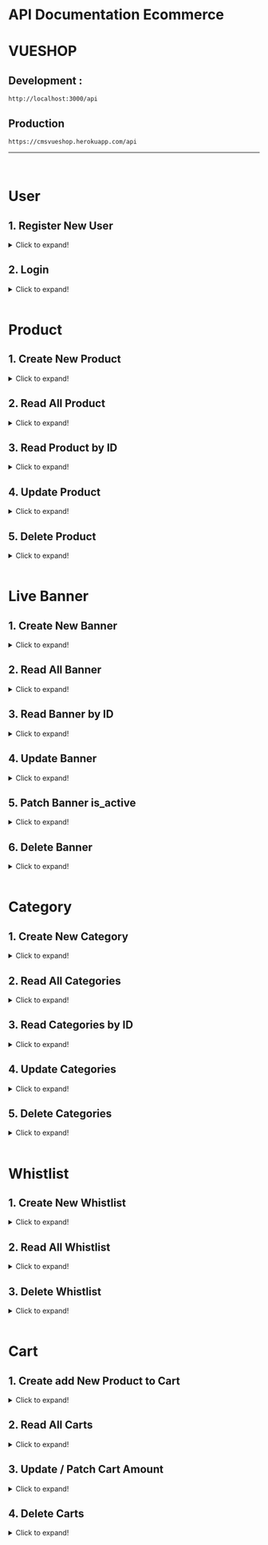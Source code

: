 # **API Documentation** Ecommerce

# **VUESHOP**

## Development :

`http://localhost:3000/api`

## Production

`https://cmsvueshop.herokuapp.com/api`

---

<br>

# User

## 1. Register New User

<details>
  <summary>Click to expand!</summary>

- **URL**

  `/register`

- **Method:**

  `POST`

- **Data Params**

  _data_

  ```json
  {
    "fullname": "Customer 1",
    "email": "customer1@mail.com",
    "password": "rahasia"
  }
  ```

- **Success Response**

  - **Code:** 201 <br />
    **Content:**
    ```json
    {
      "status": 201,
      "user": {
        "id": 1,
        "fullname": "Customer 1",
        "email": "customer1@mail.com"
      }
    }
    ```

- **Error Response:**

      * **Code:** 400 BAD  REQUEST <br />
        **Content:**
        ```json
        // Email already exists
        {
          "status": 400,
          "message": [
            { "error": "Email already exists", "field": "email" }
          ]
        }
        // Validation not pass
        {
          "status": 400,
          "message": [
            { "error": "Fullname is required, can't be empty", "field": "fullname" },
            { "error": "Email is required, can't be empty", "field": "email" },
            { "error": "Password is required, can't be empty", "field": "password" },
            { "error": "Password is minimal 8 character", "field": "password" }
          ]
        }
        ```

      OR

      * **Code:** 500 INTERNAL SERVER ERROR <br />
        **Content:**
        ```json
        { "error" : "Internal Server Error" }
        ```

  </details>

<!-- ---- -->

## 2. Login

<details>
  <summary>Click to expand!</summary>

- **URL**

  `/login`

- **Method:**

  `POST`

- **Data Params**

  _data_

  ```json
  {
    "email": "customer1@mail.com",
    "password": "rahasia"
  }
  ```

- **Success Response**

  - **Code:** 200 <br />
    **Content:**
    ```json
    {
      "status": 200,
      "user": {
        "id": 1,
        "fullname": "Customer 1",
        "email": "customer1@mail.com"
      },
      "access_token": "eyJhbGciOiJIUzI1NiJ9. ..."
    }
    ```

- **Error Response:**

      * **Code:** 401 UNAUTHORIZE <br />
        **Content:**
        ```json
        {
          "status": 401,
          "message": "Wrong Username / Password"
        }
        ```

      OR

      * **Code:** 500 INTERNAL SERVER ERROR <br />
        **Content:**
        ```json
        { "error" : "Internal Server Error" }
        ```

  </details>

<br>

# Product

## 1. Create New Product

<details>
  <summary>Click to expand!</summary>

- **URL**

  `/products`

- **Method:**

  `POST`

- **Headers**

  ```json
  { "access_token": "eyJhbGciOiJIUzI1NiJ9. ..." }
  ```

- **Data Params**

  _data_

  ```json
  {
    "name": "Product Name",
    "image_url": "http://cloou.img/product-img.jpg",
    "price": 10000,
    "stock": 30,
    "CategoryId: 1
  }
  ```

- **Success Response**

  - **Code:** 201 <br />
    **Content:**
    ```json
    {
      "status": 201,
      "product": {
        "id": 1,
        "name": "Product Name",
        "image_url": "http://cloou.img/product-img.jpg",
        "price": 10000,
        "stock": 30,
        "CategoryId": 1,
        "UserId": 5,
        "updatedAt": "2020-11-10T23:07:09.098Z",
        "createdAt": "2020-11-10T23:07:09.098Z"
      }
    }
    ```

- **Error Response:**

      * **Code:** 400 BAD  REQUEST <br />
        **Content:**

        ```json
        {
          "status": 400,
          "message": [
            { "error": "Name is required, can't be empty", "field": "name" },
            { "error": "Image URL is required, can't be empty", "field": "image_url" },
            { "error": "Image must valid a url", "field": "image_url" },
            { "error": "Price is required, can't be empty", "field": "price" },
            { "error": "Price must be a number", "field": "price" },
            { "error": "Stock is required, can't be empty", "field": "stock" },
            { "error": "Stock must be a number", "field": "stock" },
            { "error": "Category must be a number", "field": "CategoryId" },
          ]
        }
        ```

      OR

      * **Code:** 401 UNAUTHORIZE <br />
        **Content:**
        ```json
        {
          "status": 401,
          "message": "Authentication Failed"
        }

        // OR

        {
          "status": 401,
          "message": "Not authorize"
        }
        ```

      OR

      * **Code:** 500 INTERNAL SERVER ERROR <br />
        **Content:**
        ```json
        { "error" : "Internal Server Error" }
        ```

  </details>

## 2. Read All Product

<details>
  <summary>Click to expand!</summary>

- **URL**

  `/products`

- **Method:**

  `GET`

- **Success Response**

  - **Code:** 200 <br />
    **Content:**
    ```json
    {
      "status": 200,
      "product": [{
        "id": 1,
        "name": "Product Name",
        "image_url": "http://cloou.img/product-img.jpg",
        "price": 10000,
        "stock": 30,
        "UserId": 5,
        "updatedAt": "2020-11-10T23:07:09.098Z",
        "createdAt": "2020-11-10T23:07:09.098Z",
        "Category": {
          "id": 1,
          "name": "Pakaian Pria",
          "type": "product",
          "createdAt": "2020-11-13T23:49:29.099Z",
          "updatedAt": "2020-11-13T23:49:29.099Z"
        }
      }, {...}]
    }
    ```

- **Error Response:**

      * **Code:** 500 INTERNAL SERVER ERROR <br />
        **Content:**
        ```json
        { "error" : "Internal Server Error" }
        ```

  </details>

## 3. Read Product by ID

<details>
  <summary>Click to expand!</summary>

- **URL**

  `/products/:id`

- **URL Params:**

  `id=[integer]`

- **Method:**

  `GET`

- **Success Response**

  - **Code:** 200 <br />
    **Content:**
    ```json
    {
      "status": 200,
      "product": {
        "id": 1,
        "name": "Product Name",
        "image_url": "http://cloou.img/product-img.jpg",
        "price": 10000,
        "stock": 30,
        "UserId": 5,
        "updatedAt": "2020-11-10T23:07:09.098Z",
        "createdAt": "2020-11-10T23:07:09.098Z"
      }
    }
    ```

- **Error Response:**

      * **Code:** 500 INTERNAL SERVER ERROR <br />
        **Content:**
        ```json
        { "error" : "Internal Server Error" }
        ```

  </details>

## 4. Update Product

<details>
  <summary>Click to expand!</summary>

- **URL**

  `/products/:id`

- **URL Params:**

  `id=[integer]`

- **Method:**

  `PUT`

- **Headers**

  ```json
  { "access_token": "eyJhbGciOiJIUzI1NiJ9. ..." }
  ```

- **Data Params**

  _data_

  ```json
  {
    "name": "Product Name Edit",
    "image_url": "http://cloou.img/product-img.jpg",
    "price": 12000,
    "stock": 5,
    "CategoryId: 1
  }
  ```

- **Success Response**

  - **Code:** 200 <br />
    **Content:**
    ```json
    {
      "status": 200,
      "product": {
        "id": 1,
        "name": "Product Name Edit",
        "image_url": "http://cloou.img/product-img.jpg",
        "price": 12000,
        "stock": 5,
        "CategoryId": 1,
        "updatedAt": "2020-11-10T23:17:09.098Z",
        "createdAt": "2020-11-10T23:07:09.098Z"
      }
    }
    ```

- **Error Response:**

      * **Code:** 400 BAD  REQUEST <br />
        **Content:**

        ```json
        {
          "status": 400,
          "message": [
            { "error": "Name is required, can't be empty", "field": "name" },
            { "error": "Image URL is required, can't be empty", "field": "image_url" },
            { "error": "Image must valid a url", "field": "image_url" },
            { "error": "Price is required, can't be empty", "field": "price" },
            { "error": "Price must be a number", "field": "price" },
            { "error": "Stock is required, can't be empty", "field": "stock" },
            { "error": "Stock must be a number", "field": "stock" },
            { "error": "Category must be a number", "field": "CategoryId" },
          ]
        }
        ```

      OR

      * **Code:** 401 UNAUTHORIZE <br />
        **Content:**
        ```json
        {
          "status": 401,
          "message": "Authentication Failed"
        }

        // OR

        {
          "status": 401,
          "message": "Not authorize"
        }

        ```

      OR

      * **Code:** 500 INTERNAL SERVER ERROR <br />
        **Content:**
        ```json
        { "error" : "Internal Server Error" }
        ```

  </details>

## 5. Delete Product

<details>
  <summary>Click to expand!</summary>

- **URL**

  `/products/:id`

- **URL Params:**

  `id=[integer]`

- **Method:**

  `DELETE`

- **Headers**

  ```json
  { "access_token": "eyJhbGciOiJIUzI1NiJ9. ..." }
  ```

- **Success Response**

  - **Code:** 200 <br />
    **Content:**
    ```json
    {
      "status": 200,
      "message": "Success deleted product"
    }
    ```

- **Error Response:**

      * **Code:** 400 BAD  REQUEST <br />
        **Content:**

        ```json
        {
          "status": 400,
          "message": "Failed to delete, stock is not empty"
        }
        ```

      OR

      * **Code:** 401 UNAUTHORIZE <br />
        **Content:**
        ```json
        {
          "status": 401,
          "message": "Authentication Failed"
        }

        // OR

        {
          "status": 401,
          "message": "Not authorize"
        }

        ```

      OR

      * **Code:** 500 INTERNAL SERVER ERROR <br />
        **Content:**
        ```json
        { "error" : "Internal Server Error" }
        ```

  </details>

<br>

# Live Banner

## 1. Create New Banner

<details>
  <summary>Click to expand!</summary>

- **URL**

  `/banners`

- **Method:**

  `POST`

- **Headers**

  ```json
  { "access_token": "eyJhbGciOiJIUzI1NiJ9. ..." }
  ```

- **Data Params**

  _data_

  ```json
  {
    "name": "Banner Live 1",
    "image_url": "http://image_url.png",
    "start_date": "2020-11-14",
    "end_date": "2020-11-14",
    "CategoryId": "2"
  }
  ```

- **Success Response**

  - **Code:** 201 <br />
    **Content:**
    ```json
    {
      "status": 201,
      "banner": {
        "id": 1,
        "name": "Banner Live 1",
        "image_url": "http://image_url.png",
        "is_active": "true",
        "start_date": "2020-11-14T00:00:00.000Z",
        "end_date": "2020-11-14T00:00:00.000Z",
        "CategoryId": 2,
        "UserId": 5,
        "updatedAt": "2020-11-14T00:31:05.407Z",
        "createdAt": "2020-11-14T00:31:05.407Z"
      }
    }
    ```

- **Error Response:**

      * **Code:** 400 BAD  REQUEST <br />
        **Content:**

        ```json
        {
          "status": 400,
          "message": [
            { "error": "Name is required, can't be empty!", "field": "name" },
            { "error": "Image URL is required, can't be empty!", "field": "image_url" },
            { "error": "Banner must be an Valid URL adress", "field": "image_url" },
            { "error": "Validation notEmpty on start_date failed", "field": "start_date"   },
            { "error": "Must be valid date!", "field": "start_date" },
            { "error": "Validation notEmpty on end_date failed", "field": "end_date" },
            { "error": "Must be valid date!", "field": "end_date" },
            { "error": "Please select banner category", "field": "CategoryId"  },
            { "error": "Start date cannot be set less than today!", "field": "checkStartDate" },
            { "error": "End date cannot be set less than start date!", "field": "checkEndDate" }
          ]
        }
        ```

      OR

      * **Code:** 401 UNAUTHORIZE <br />
        **Content:**
        ```json
        {
          "status": 401,
          "message": "Authentication Failed"
        }

        // OR

        {
          "status": 401,
          "message": "Not authorize"
        }
        ```

      OR

      * **Code:** 500 INTERNAL SERVER ERROR <br />
        **Content:**
        ```json
        { "error" : "Internal Server Error" }
        ```

  </details>

## 2. Read All Banner

<details>
  <summary>Click to expand!</summary>

- **URL**

  `/banners`

- **Method:**

  `GET`

**Headers**

```json
{ "access_token": "eyJhbGciOiJIUzI1NiJ9. ..." }
```

- **Success Response**

  - **Code:** 200 <br />
    **Content:**
    ```json
    {
      "status": 200,
      "banners": [
        {
          "id": 1,
          "name": "Banner Live 1",
          "image_url": "http://image_url.png",
          "is_active": "true",
          "start_date": "2020-11-14T00:00:00.000Z",
          "end_date": "2020-11-14T00:00:00.000Z",
          "CategoryId": 2,
          "UserId": 5,
          "createdAt": "2020-11-14T00:31:05.407Z",
          "updatedAt": "2020-11-14T00:31:05.407Z",
          "Category": {
            "id": 2,
            "name": "November Ceria",
            "type": "banner",
            "createdAt": "2020-11-14T07:45:09.270Z",
            "updatedAt": "2020-11-14T07:45:09.270Z"
          }
        }, {...}
      ]
    }
    ```

- **Error Response:**

      * **Code:** 401 UNAUTHORIZE <br />
        **Content:**
        ```json
        {
          "status": 401,
          "message": "Authentication Failed"
        }

        // OR

        {
          "status": 401,
          "message": "Not authorize"
        }
        ```

      OR

      * **Code:** 500 INTERNAL SERVER ERROR <br />
        **Content:**
        ```json
        { "error" : "Internal Server Error" }
        ```

  </details>

## 3. Read Banner by ID

<details>
  <summary>Click to expand!</summary>

- **URL**

  `/banners/:id`

- **Method:**

  `GET`

**URL Params**

`id=[integer]`

**Headers**

```json
{ "access_token": "eyJhbGciOiJIUzI1NiJ9. ..." }
```

- **Success Response**

  - **Code:** 200 <br />
    **Content:**
    ```json
    {
      "status": 200,
      "banners": {
        "id": 1,
        "name": "Banner Live 1",
        "image_url": "http://image_url.png",
        "is_active": "true",
        "start_date": "2020-11-14T00:00:00.000Z",
        "end_date": "2020-11-14T00:00:00.000Z",
        "CategoryId": 2,
        "UserId": 5,
        "createdAt": "2020-11-14T00:31:05.407Z",
        "updatedAt": "2020-11-14T00:31:05.407Z"
      }
    }
    ```

- **Error Response:**

      * **Code:** 401 UNAUTHORIZE <br />
        **Content:**
        ```json
        {
          "status": 401,
          "message": "Authentication Failed"
        }

        // OR

        {
          "status": 401,
          "message": "Not authorize"
        }
        ```

      OR

      * **Code:** 500 INTERNAL SERVER ERROR <br />
        **Content:**
        ```json
        { "error" : "Internal Server Error" }
        ```

  </details>

## 4. Update Banner

<details>
  <summary>Click to expand!</summary>

- **URL**

  `/banners/:id`

- **Method:**

  `PUT`

**URL Params**

`id=[integer]`

- **Headers**

  ```json
  { "access_token": "eyJhbGciOiJIUzI1NiJ9. ..." }
  ```

- **Data Params**

  _data_

  ```json
  {
    "name": "Banner Live 1 Edited",
    "image_url": "http://image_url.png",
    "start_date": "2020-11-14",
    "end_date": "2020-11-14",
    "CategoryId": "2"
  }
  ```

- **Success Response**

  - **Code:** 200 <br />
    **Content:**
    ```json
    {
      "status": 200,
      "banner": {
        "id": 1,
        "name": "Banner Live 1 Edited",
        "image_url": "http://image_url.png",
        "is_active": "true",
        "start_date": "2020-11-14T00:00:00.000Z",
        "end_date": "2020-11-14T00:00:00.000Z",
        "CategoryId": 2,
        "UserId": 5,
        "updatedAt": "2020-11-14T00:31:05.407Z",
        "createdAt": "2020-11-14T00:31:05.407Z"
      }
    }
    ```

- **Error Response:**

      * **Code:** 400 BAD  REQUEST <br />
        **Content:**

        ```json
        {
          "status": 400,
          "message": [
            { "error": "Name is required, can't be empty!", "field": "name" },
            { "error": "Image URL is required, can't be empty!", "field": "image_url" },
            { "error": "Banner must be an Valid URL adress", "field": "image_url" },
            { "error": "Validation notEmpty on start_date failed", "field": "start_date"   },
            { "error": "Must be valid date!", "field": "start_date" },
            { "error": "Validation notEmpty on end_date failed", "field": "end_date" },
            { "error": "Must be valid date!", "field": "end_date" },
            { "error": "Please select banner category", "field": "CategoryId"  },
            { "error": "Start date cannot be set less than today!", "field": "checkStartDate" },
            { "error": "End date cannot be set less than start date!", "field": "checkEndDate" }
          ]
        }
        ```

      OR

      * **Code:** 401 UNAUTHORIZE <br />
        **Content:**
        ```json
        {
          "status": 401,
          "message": "Authentication Failed"
        }

        // OR

        {
          "status": 401,
          "message": "Not authorize"
        }
        ```

      OR

      * **Code:** 500 INTERNAL SERVER ERROR <br />
        **Content:**
        ```json
        { "error" : "Internal Server Error" }
        ```

  </details>

## 5. Patch Banner is_active

<details>
  <summary>Click to expand!</summary>

- **URL**

  `/banners/:id`

- **Method:**

  `PATCH`

**URL Params**

`id=[integer]`

- **Headers**

  ```json
  { "access_token": "eyJhbGciOiJIUzI1NiJ9. ..." }
  ```

- **Data Params**

  _data_

  ```json
  {
    "is_active": "false"
  }
  ```

- **Success Response**

  - **Code:** 200 <br />
    **Content:**
    ```json
    {
      "status": 200,
      "banner": {
        "id": 1,
        "name": "Banner Live 1 Edited",
        "image_url": "http://image_url.png",
        "is_active": "false",
        "start_date": "2020-11-14T00:00:00.000Z",
        "end_date": "2020-11-14T00:00:00.000Z",
        "CategoryId": 2,
        "UserId": 5,
        "updatedAt": "2020-11-14T00:31:05.407Z",
        "createdAt": "2020-11-14T00:31:05.407Z"
      }
    }
    ```

- **Error Response:**

      * **Code:** 400 BAD  REQUEST <br />
        **Content:**

        ```json
        {
          "status": 400,
          "message": [
            { "error": "Status must be true or false", "field": "is_active" }
          ]
        }
        ```

      OR

      * **Code:** 401 UNAUTHORIZE <br />
        **Content:**
        ```json
        {
          "status": 401,
          "message": "Authentication Failed"
        }

        // OR

        {
          "status": 401,
          "message": "Not authorize"
        }
        ```

      OR

      * **Code:** 500 INTERNAL SERVER ERROR <br />
        **Content:**
        ```json
        { "error" : "Internal Server Error" }
        ```

  </details>

## 6. Delete Banner

<details>
  <summary>Click to expand!</summary>

- **URL**

  `/banners/:id`

- **URL Params:**

  `id=[integer]`

- **Method:**

  `DELETE`

- **Headers**

  ```json
  { "access_token": "eyJhbGciOiJIUzI1NiJ9. ..." }
  ```

- **Success Response**

  - **Code:** 200 <br />
    **Content:**
    ```json
    {
      "status": 200,
      "message": "Success deleted banner"
    }
    ```

- **Error Response:**

      * **Code:** 401 UNAUTHORIZE <br />
        **Content:**
        ```json
        {
          "status": 401,
          "message": "Authentication Failed"
        }

        // OR

        {
          "status": 401,
          "message": "Not authorize"
        }

        ```

      OR

      * **Code:** 500 INTERNAL SERVER ERROR <br />
        **Content:**
        ```json
        { "error" : "Internal Server Error" }
        ```

  </details>

<br>

# Category

## 1. Create New Category

<details>
  <summary>Click to expand!</summary>

- **URL**

  `/categories`

- **Method:**

  `POST`

- **Headers**

  ```json
  { "access_token": "eyJhbGciOiJIUzI1NiJ9. ..." }
  ```

- **Data Params**

  _data_

  ```json
  {
    "name": "Pakaian Pria",
    "type": "product or banner"
  }
  ```

- **Success Response**

  - **Code:** 201 <br />
    **Content:**
    ```json
    {
      "status": 201,
      "category": {
        "id": 1,
        "name": "Pakaian Pria",
        "type": "banner",
        "updatedAt": "2020-11-13T23:49:29.099Z",
        "createdAt": "2020-11-13T23:49:29.099Z"
      }
    }
    ```

- **Error Response:**

      * **Code:** 400 BAD  REQUEST <br />
        **Content:**

        ```json
        {
          "status": 400,
          "message": [
            { "error": "Category name is required, can't be empty!", "field": "name" },
            { "error": "Category type must be product or banner", "field": "type" },
            { "error": "Category already exist", "field": "name" },
          ]
        }
        ```

      OR

      * **Code:** 401 UNAUTHORIZE <br />
        **Content:**
        ```json
        {
          "status": 401,
          "message": "Authentication Failed"
        }

        // OR

        {
          "status": 401,
          "message": "Not authorize"
        }
        ```

      OR

      * **Code:** 500 INTERNAL SERVER ERROR <br />
        **Content:**
        ```json
        { "error" : "Internal Server Error" }
        ```

  </details>

## 2. Read All Categories

<details>
  <summary>Click to expand!</summary>

- **URL**

  `/categories`

- **Method:**

  `GET`

**Headers**

```json
{ "access_token": "eyJhbGciOiJIUzI1NiJ9. ..." }
```

- **Success Response**

  - **Code:** 200 <br />
    **Content:**
    ```json
    {
      "status": 200,
      "categories": [
        {
          "id": 1,
          "name": "Pakaian Pria",
          "type": "product",
          "createdAt": "2020-11-14T01:05:25.273Z",
          "updatedAt": "2020-11-14T01:05:25.273Z"
        }, {...}
      ]
    }
    ```

- **Error Response:**

      * **Code:** 401 UNAUTHORIZE <br />
        **Content:**
        ```json
        {
          "status": 401,
          "message": "Authentication Failed"
        }

        // OR

        {
          "status": 401,
          "message": "Not authorize"
        }
        ```

      OR

      * **Code:** 500 INTERNAL SERVER ERROR <br />
        **Content:**
        ```json
        { "error" : "Internal Server Error" }
        ```

  </details>

## 3. Read Categories by ID

<details>
  <summary>Click to expand!</summary>

- **URL**

  `/categories/:id`

- **Method:**

  `GET`

**URL Params**

`id=[integer]`

**Headers**

```json
{ "access_token": "eyJhbGciOiJIUzI1NiJ9. ..." }
```

- **Success Response**

  - **Code:** 200 <br />
    **Content:**
    ```json
    {
      "status": 200,
      "categories": {
        "id": 1,
        "name": "Pakaian Pria",
        "createdAt": "2020-11-14T01:05:25.273Z",
        "updatedAt": "2020-11-14T01:05:25.273Z"
      }
    }
    ```

- **Error Response:**

      * **Code:** 401 UNAUTHORIZE <br />
        **Content:**
        ```json
        {
          "status": 401,
          "message": "Authentication Failed"
        }

        // OR

        {
          "status": 401,
          "message": "Not authorize"
        }
        ```

      OR

      * **Code:** 500 INTERNAL SERVER ERROR <br />
        **Content:**
        ```json
        { "error" : "Internal Server Error" }
        ```

  </details>

## 4. Update Categories

<details>
  <summary>Click to expand!</summary>

- **URL**

  `/categories/:id`

- **Method:**

  `PUT`

**URL Params**

`id=[integer]`

- **Headers**

  ```json
  { "access_token": "eyJhbGciOiJIUzI1NiJ9. ..." }
  ```

- **Data Params**

  _data_

  ```json
  {
    "name": "Pakaian Wanita"
  }
  ```

- **Success Response**

  - **Code:** 200 <br />
    **Content:**
    ```json
    {
      "status": 200,
      "category": {
        "id": 1,
        "name": "Pakaian Wanita",
        "type": "product",
        "updatedAt": "2020-11-13T23:49:29.099Z",
        "createdAt": "2020-11-13T23:49:29.099Z"
      }
    }
    ```

- **Error Response:**

      * **Code:** 400 BAD  REQUEST <br />
        **Content:**

        ```json
        {
          "status": 400,
          "message": [
            { "error": "Category name is required, can't be empty!", "field": "name" },
            { "error": "Category type must be product or banner!", "field": "type" },
            { "error": "Category already exist", "field": "name" },
          ]
        }
        ```

      OR

      * **Code:** 401 UNAUTHORIZE <br />
        **Content:**
        ```json
        {
          "status": 401,
          "message": "Authentication Failed"
        }

        // OR

        {
          "status": 401,
          "message": "Not authorize"
        }
        ```

      OR

      * **Code:** 500 INTERNAL SERVER ERROR <br />
        **Content:**
        ```json
        { "error" : "Internal Server Error" }
        ```

  </details>

## 5. Delete Categories

<details>
  <summary>Click to expand!</summary>

- **URL**

  `/categories/:id`

- **URL Params:**

  `id=[integer]`

- **Method:**

  `DELETE`

- **Headers**

  ```json
  { "access_token": "eyJhbGciOiJIUzI1NiJ9. ..." }
  ```

- **Success Response**

  - **Code:** 200 <br />
    **Content:**
    ```json
    {
      "status": 200,
      "message": "Success deleted categories"
    }
    ```

- **Error Response:**

      * **Code:** 401 UNAUTHORIZE <br />
        **Content:**
        ```json
        {
          "status": 401,
          "message": "Authentication Failed"
        }

        // OR

        {
          "status": 401,
          "message": "Not authorize"
        }

        ```

      OR

      * **Code:** 500 INTERNAL SERVER ERROR <br />
        **Content:**
        ```json
        { "error" : "Internal Server Error" }
        ```

  </details>

<br>

# Whistlist

## 1. Create New Whistlist

<details>
  <summary>Click to expand!</summary>

- **URL**

  `/whistlist`

- **Method:**

  `POST`

- **Headers**

  ```json
  { "access_token": "eyJhbGciOiJIUzI1NiJ9. ..." }
  ```

- **Data Params**

  _data_

  ```json
  {
    "ProductId": 1
  }
  ```

- **Success Response**

  - **Code:** 201 <br />
    **Content:**
    ```json
    {
      "status": 201,
      "whistlist": {
          "id": 1,
          "UserId": 1,
          "ProductId": 1,
          "updatedAt": "2020-11-18T00:40:15.984Z",
          "createdAt": "2020-11-18T00:40:15.984Z"
        }
    }
    ```

- **Error Response:**

      * **Code:** 400 BAD  REQUEST <br />
        **Content:**

        ```json
        {
          "message": "Product already in your whistlist",
          "status": 400
        }
        ```

      OR

      * **Code:** 401 UNAUTHORIZE <br />
        **Content:**
        ```json
        {
          "status": 401,
          "message": "Authentication Failed"
        }
        ```

      OR

      * **Code:** 500 INTERNAL SERVER ERROR <br />
        **Content:**
        ```json
        { "error" : "Internal Server Error Message" }
        ```

  </details>

## 2. Read All Whistlist

<details>
  <summary>Click to expand!</summary>

- **URL**

  `/whistlist`

- **Method:**

  `GET`

**Headers**

```json
{ "access_token": "eyJhbGciOiJIUzI1NiJ9. ..." }
```

- **Success Response**

  - **Code:** 200 <br />
    **Content:**
    ```json
    {
      "status": 200,
      "whistlists": [
          {
            "id": 1,
            "Product": {
              "id": 1,
              "name": "Product Name",
              "image_url": "https://image.url/image.jpg",
              "price": 10000,
              "stock": 30,
              "CategoryId": null,
              "UserId": 5,
              "createdAt": "2020-11-18T00:01:13.250Z",
              "updatedAt": "2020-11-18T00:01:13.250Z"
            }
          }
        ]
      }
    ```

- **Error Response:**

      * **Code:** 401 UNAUTHORIZE <br />
        **Content:**
        ```json
        {
          "status": 401,
          "message": "Authentication Failed"
        }
        ```

      OR

      * **Code:** 500 INTERNAL SERVER ERROR <br />
        **Content:**
        ```json
        { "error" : "Internal Server Error" }
        ```

  </details>

## 3. Delete Whistlist

<details>
  <summary>Click to expand!</summary>

- **URL**

  `/whistlists/:id`

- **URL Params:**

  `id=[integer]`

- **Method:**

  `DELETE`

- **Headers**

  ```json
  { "access_token": "eyJhbGciOiJIUzI1NiJ9. ..." }
  ```

- **Success Response**

  - **Code:** 200 <br />
    **Content:**
    ```json
    {
      "status": 200,
      "message": "Product deleted from your whistlist"
    }
    ```

- **Error Response:**

      * **Code:** 401 UNAUTHORIZE <br />
        **Content:**
        ```json
        {
          "status": 401,
          "message": "Authentication Failed"
        }
        ```
      
      OR

      * **Code:** 404 NOT FOUND <br />
        **Content:**
        ```json
        {
          "status": 404,
          "message": "Whistlist ID Not Found"
        }
        ```

      OR

      * **Code:** 500 INTERNAL SERVER ERROR <br />
        **Content:**
        ```json
        { "error" : "Internal Server Error" }
        ```

  </details>

<br>

#  Cart

## 1. Create add New Product to Cart

<details>
  <summary>Click to expand!</summary>

- **URL**

  `/carts`

- **Method:**

  `POST`

- **Headers**

  ```json
  { "access_token": "eyJhbGciOiJIUzI1NiJ9. ..." }
  ```

- **Data Params**

  _data_

  ```json
  {
    "ProductId": 19
  }
  ```

- **Success Response**

  - **Code:** 201 <br />
    **Content:**
    ```json
    {
      "status": 200,
      "cart": {
        "UserId": 6,
        "ProductId": 19,
        "amount": 1
      }
    }
    ```

- **Error Response:**

      * **Code:** 400 BAD  REQUEST <br />
        **Content:**

        ```json
        {
          "status": 500,
          "message": "invalid input syntax for type integer: ''"
        }
        ```

      OR

      * **Code:** 401 UNAUTHORIZE <br />
        **Content:**
        ```json
        {
          "status": 401,
          "message": "Authentication Failed"
        }
        ```

      OR

      * **Code:** 500 INTERNAL SERVER ERROR <br />
        **Content:**
        ```json
        { "error" : "Internal Server Error Message" }
        ```
  </details>

## 2. Read All Carts

<details>
  <summary>Click to expand!</summary>

- **URL**

  `/carts`

- **Method:**

  `GET`

**Headers**

```json
{ "access_token": "eyJhbGciOiJIUzI1NiJ9. ..." }
```

- **Success Response**

  - **Code:** 200 <br />
    **Content:**
    ```json
    {
      "status": 200,
      "carts": [
        {
          "id": 3,
          "UserId": 6,
          "ProductId": 13,
          "amount": 1,
          "createdAt": "2020-11-18T06:09:54.360Z",
          "updatedAt": "2020-11-18T06:09:54.360Z",
          "Product": {
            "id": 13,
            "name": "Test Product Name",
            "image_url": "https://image.url/image.jpg",
            "price": 12000,
            "stock": 0,
            "CategoryId": 3,
            "UserId": 5,
            "createdAt": "2020-11-11T15:41:30.076Z",
            "updatedAt": "2020-11-14T07:11:21.615Z"
          }
        },{...}
      ]
    }
    ```

- **Error Response:**

      * **Code:** 401 UNAUTHORIZE <br />
        **Content:**
        ```json
        {
          "status": 401,
          "message": "Authentication Failed"
        }
        ```

      OR

      * **Code:** 500 INTERNAL SERVER ERROR <br />
        **Content:**
        ```json
        { "error" : "Internal Server Error" }
        ```

  </details>

## 3. Update / Patch Cart Amount

<details>
  <summary>Click to expand!</summary>

- **URL**

  `/carts`

- **Method:**

  `PATCH`

- **Headers**

  ```json
  { "access_token": "eyJhbGciOiJIUzI1NiJ9. ..." }
  ```

- **Data Params**

  _data_

  ```json
  {
    "ProductId": 19,
    "amount": 11
  }
  ```

- **Success Response**

  - **Code:** 201 <br />
    **Content:**
    ```json
    {
      "status": 200,
      "cart": {
        "UserId": 6,
        "ProductId": 19,
        "amount": 11
      }
    }
    ```

- **Error Response:**

      * **Code:** 400 BAD  REQUEST <br />
        **Content:**

        ```json
        // Amount Exceed the stock
        {
          "message": "sorry the amount cannot exceed the stock",
          "status": 400
        }
        // OR

        // Amount Minus
        {
          "message": "You can delete this cart",
          "status": 202
        }
        ```

      OR

      * **Code:** 401 UNAUTHORIZE <br />
        **Content:**
        ```json
        {
          "status": 401,
          "message": "Authentication Failed"
        }
        ```

      OR

      * **Code:** 500 INTERNAL SERVER ERROR <br />
        **Content:**
        ```json
        { "error" : "Internal Server Error Message" }
        ```
  </details>

## 4. Delete Carts

<details>
  <summary>Click to expand!</summary>

- **URL**

  `/cars/:id`

- **URL Params:**

  `id=[integer]`

- **Method:**

  `DELETE`

- **Headers**

  ```json
  { "access_token": "eyJhbGciOiJIUzI1NiJ9. ..." }
  ```

- **Success Response**

  - **Code:** 200 <br />
    **Content:**
    ```json
    {
      "status": 200,
      "message": "Product deleted from cart"
    }
    ```

- **Error Response:**

      * **Code:** 401 UNAUTHORIZE <br />
        **Content:**
        ```json
        {
          "status": 401,
          "message": "Authentication Failed"
        }
        ```
      
      OR

      * **Code:** 404 NOT FOUND <br />
        **Content:**
        ```json
        {
          "message": "Cart ID Not Found",
          "status": 404
        }
        ```

      OR

      * **Code:** 500 INTERNAL SERVER ERROR <br />
        **Content:**
        ```json
        { "error" : "Internal Server Error" }
        ```

  </details>